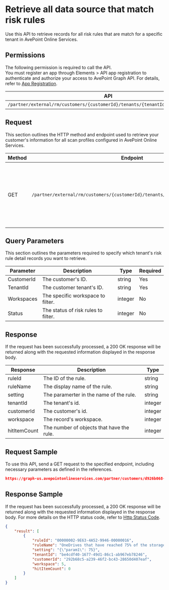 # Retrieve all data source that match risk rules

Use this API to retrieve records for all risk rules that are match for a specific tenant in AvePoint Online Services.  

## Permissions  

The following permission is required to call the API.  
You must register an app through Elements > API app registration to authenticate and authorize your access to AvePoint Graph API. For details, refer to [App Registration](https://cdn.avepoint.com/assets/apelements-webhelp/avepoint-elements-for-partners/index.htm#!Documents/appregistration.htm).

| API | Permission |
|-----------|-----------|
| `/partner/external/rm/customers/{customerId}/tenants/{tenantId}/detection/rules` | partner.rm.read.all |  


## Request

This section outlines the HTTP method and endpoint used to retrieve your customer's information for all scan profiles configured in AvePoint Online Services.

| Method | Endpoint | Description |
|-----------|-----------|-----------|
|GET|`/partner/external/rm/customers/{customerId}/tenants/{tenantId}/detection/rules`|Retrieves records for all risk rules that are match for a specific tenant in AvePoint Online Services.|

## Query Parameters

This section outlines the parameters required to specify which tenant's risk rule detail records you want to retrieve.

| Parameter | Description | Type | Required |
| --- | --- | --- | --- |
| CustomerId | The customer's ID. | string | Yes |
| TenantId | The customer tenant's ID. | string | Yes |
| Workspaces | The specific workspace to filter. | integer | No |
| Status | The status of risk rules to filter. | integer | No |


## Response

If the request has been successfully processed, a 200 OK response will be returned along with the requested information displayed in the response body.

| Response | Description | Type |
| --- | --- | --- |
| ruleId | The ID of the rule. | string |
| ruleName | The display name of the rule. | string |
| setting | The paramerter in the name of the rule.  | string |
| tenantId | The tenant's id. | integer |
| customerId | The customer's id. | integer |
| workspace | The record's workspace. | integer |
| hitItemCount | The number of objects that have the rule. | integer |


## Request Sample

To use this API, send a GET request to the specified endpoint, including necessary parameters as defined in the references.

```json
https://graph-us.avepointonlineservices.com/partner/customers/d926b068-47cd-4830-a082-fd2a1eb64e99/tenants/0eaab044-c775-4a92-b40d-93c6e237711e/detection/rules
```

## Response Sample

If the request has been successfully processed, a 200 OK response will be returned along with the requested information displayed in the response body. For more details on the HTTP status code, refer to [Http Status Code](https://learn.avepoint.com/docs/Use-AvePoint-Graph-API.html#http-status-code).

```json 
{
    "result": [
        {
            "ruleId": "00000002-9E63-4A52-9946-00000016",
            "ruleName": "OneDrives that have reached 75% of the storage limits",
            "setting": "{\"param1\": 75}",
            "tenantId": "be4cdf40-1677-49d1-86c1-ab967eb78246",
            "customerId": "292b68c5-a239-46f2-bc43-28650d407eaf",
            "workspace": 5,
            "hitItemCount": 0
        }
    ]
}